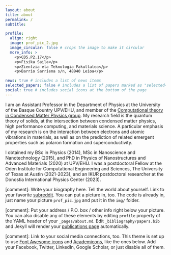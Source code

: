 ```yaml
---
layout: about
title: about
permalink: /
subtitle:

profile:
  align: right
  image: prof_pic_2.jpg
  image_circular: false # crops the image to make it circular
  more_info: >
    <p>CD5.P2.17</p>
    <p>Fisika Saila</p>
    <p>Zientzia eta Teknologia Fakultatea</p>
    <p>Barrio Sarriena s/n, 48940 Leioa</p>

news: true # includes a list of news items
selected_papers: false # includes a list of papers marked as "selected={true}"
social: true # includes social icons at the bottom of the page
---
```




I am an Assistant Professor in the Department of Physics at the University of the Basque Country UPV/EHU, and member of the [Computational theory in Condensed Matter Physics group](https://www.ehu.eus/en/web/computational-many-body-theory/home). My research field is the quantum theory of solids, at the intersection between condensed matter physics, high performance computing, and materials science. A particular emphasis of my research is on the interaction between electrons and atomic vibrations in materials, as well as on the prediction of related emergent properties such as polaron formation and superconductivity.

I obtained my BSc in Physics (2014), MSc in Nanoscience and Nanotechnology (2015), and PhD in Physics of Nanostructures and Advanced Materials (2020) at UPV/EHU. I was a postdoctoral Fellow at the Oden Institute for Computational Engineering and Sciences, The University of Texas at Austin (2021-2023), and an IKUR postdoctoral researcher at the Donostia International Physics Center (2023). 


[comment]: Write your biography here. Tell the world about yourself. Link to your favorite [subreddit](http://reddit.com). You can put a picture in, too. The code is already in, just name your picture `prof_pic.jpg` and put it in the `img/` folder.

[comment]: Put your address / P.O. box / other info right below your picture. You can also disable any of these elements by editing `profile` property of the YAML header of your `_pages/about.md`. Edit `_bibliography/papers.bib` and Jekyll will render your [publications page](/al-folio/publications/) automatically.

[comment]: Link to your social media connections, too. This theme is set up to use [Font Awesome icons](https://fontawesome.com/) and [Academicons](https://jpswalsh.github.io/academicons/), like the ones below. Add your Facebook, Twitter, LinkedIn, Google Scholar, or just disable all of them.
